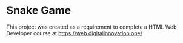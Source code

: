 # Snake Game

This project was created as a requirement to complete a HTML Web Developer course at https://web.digitalinnovation.one/
